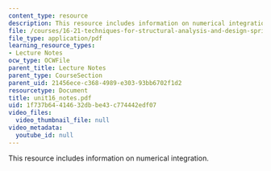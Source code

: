 ```yaml
---
content_type: resource
description: This resource includes information on numerical integration.
file: /courses/16-21-techniques-for-structural-analysis-and-design-spring-2005/1f737b64414632dbbe43c774442edf07_unit16_notes.pdf
file_type: application/pdf
learning_resource_types:
- Lecture Notes
ocw_type: OCWFile
parent_title: Lecture Notes
parent_type: CourseSection
parent_uid: 21456ece-c368-4989-e303-93bb6702f1d2
resourcetype: Document
title: unit16_notes.pdf
uid: 1f737b64-4146-32db-be43-c774442edf07
video_files:
  video_thumbnail_file: null
video_metadata:
  youtube_id: null
---
```

This resource includes information on numerical integration.

